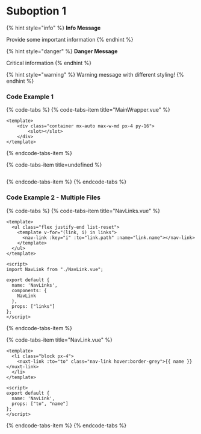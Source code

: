 # Suboption 1

{% hint style="info" %}
**Info Message**

Provide some important information
{% endhint %}

{% hint style="danger" %}
**Danger Message**

Critical information
{% endhint %}

{% hint style="warning" %}
Warning message with different styling!
{% endhint %}

### Code Example 1

{% code-tabs %}
{% code-tabs-item title="MainWrapper.vue" %}
```markup
<template>
    <div class="container mx-auto max-w-md px-4 py-16">
        <slot></slot>
    </div>
</template>
```
{% endcode-tabs-item %}

{% code-tabs-item title=undefined %}
```

```
{% endcode-tabs-item %}
{% endcode-tabs %}

### Code Example 2 - Multiple Files

{% code-tabs %}
{% code-tabs-item title="NavLinks.vue" %}
```markup
<template>
  <ul class="flex justify-end list-reset">
    <template v-for="(link, i) in links">
      <nav-link :key="i" :to="link.path" :name="link.name"></nav-link>
    </template>
  </ul>
</template>

<script>
import NavLink from "./NavLink.vue";

export default {
  name: 'NavLinks',
  components: {
    NavLink
  },
  props: ["links"]
};
</script>

```
{% endcode-tabs-item %}

{% code-tabs-item title="NavLink.vue" %}
```markup
<template>
  <li class="block px-4">
    <nuxt-link :to="to" class="nav-link hover:border-grey">{{ name }}</nuxt-link>
  </li>
</template>

<script>
export default {
  name: 'NavLink',
  props: ["to", "name"]
};
</script>
```
{% endcode-tabs-item %}
{% endcode-tabs %}



